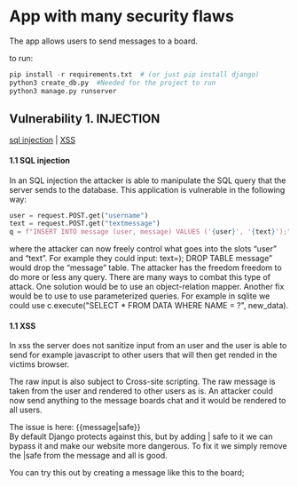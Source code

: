 # App with many security flaws

The app allows users to send messages to a board.

to run:
```Python
pip install -r requirements.txt  # (or just pip install django)
python3 create_db.py  #Needed for the project to run
python3 manage.py runserver
```

## Vulnerability 1.  INJECTION
[sql injection](./server/pages/views.py#L25) | [XSS](./server/pages/templates/pages/home.html#L18)  
#### 1.1 SQL injection  
In an SQL injection the attacker is able to manipulate the SQL query that the server sends to the database. This application is vulnerable in the following way:
```Python
user = request.POST.get("username")
text = request.POST.get("textmessage")
q = f"INSERT INTO message (user, message) VALUES ('{user}', '{text}');"
```

where the attacker can now freely control what goes into the slots “user” and “text”. For example they could input: text=); DROP TABLE message” would drop the “message” table. The attacker  has the freedom freedom to do more or less any query. There are many ways to combat this type of attack. One solution would be to use an object-relation mapper. Another fix would be to use to use parameterized queries. For example in sqlite we could use c.execute("SELECT * FROM DATA WHERE NAME = ?", new_data).

#### 1.1 XSS  
In xss the server does not sanitize input from an user and the user is able to send for example javascript to other users that will then get rended in the victims browser.

The raw input is also subject to Cross-site scripting. The raw message is taken from the user and rendered to other users as is. An attacker could now send anything to the message boards chat and it would be rendered to all users.

The issue is here: {{message|safe}}  
By default Django protects against this, but by adding | safe to it we can bypass it and make our website more dangerous. To fix it we simply remove the |safe from the message and all is good.

You can try this out by creating a message like this to the board; <script>alert("xss")<script>


## Vulnerability 2. Lack of logging
[Logging](server/config/settings.py#L33)  

Logging is essential for spotting users trying to attack your website. It’s essential to have logging of security critical-parts, like logins/registers of users, but also more trivial things. Preferably the logger would alert admins when enough suspicious activity is detected. The app has no logging currently. You can see an example of how to turn on logging here: 



## Vulnerability 3. Cross-Site Request Forgery
[How to add CSRF token](server/pages/templates/pages/home.html#L4)  [Disable CSRF check in django](server/config/settings.py#L70)  

Cross-Site Request Forgery works like this:
1. The victim is logged into the website we are targeting (for example a bank)
2. The attacker lures the victim to their website.
3. The attackers website now creates valid looking request, from the victims browser, to the real website. This works because the victim is still logged into the real website.

An example post request body could have the following info:
From: ?  
To: ?  
Amount?  

The attackers would figure out exactly what the real request looks like and send it on behalf of the victim, when they get lured into the attacker website. Now the real website cannot possibly know if the request is valid, as the request is identical to a “valid” request.

To combat this we add a new field:  

From: ?  
To: ?  
Amount?  
Csrf_Token?  

We create a new token each time a user wants to send a post message (when the form is sent to the user). Now the attacker cannot create a correct looking, invalid request, as they cannot possibly guess what token the victim currently has. This more or less solves the CSRF vulnerability. There’s not much the attacker can do now.

Fixing this in Django is very easy. All you need to do is add a {% csrf_token %} to each form.

This project is maybe not the best for demonstrating CSRF because it does not use accounts at all, but the principle is the same.



## Vulnerability 4. Vulnerable and outdated components

This one is especially problematic in the js/python world where there are lots of poorly maintained libraries. One needs to make sure the libraries you use are of high standard. For this project in particular, the Django verison is frozen at 3.0, which is an insecure version. You can just check any of djangos official docs and it will have a banner stating: “This document is for an insecure version of Django that is no longer supported. Please upgrade to a newer release!” This is mainly problematic because new vulnerabilities won’t be patched in the older versions. 

Another insecure thing is the usage of execute-script in SQLite [execute-script](server/pages/views.py#L26). This is done as the default execute only allows one query per string, while this one is much more dangerous. Switching to execute would make it slightly more secure, but by no means protected against SQL injections.



## Vulnerability 5. Security Misconfiguration
[turn debug off here](server/config/settings.py#L26)

The application runs in debug mode by default. The main issue with it is that it exposes detailed errors and in worst case exposes credentials. For example you can see some info regarding your settings.py and from there see if any vulnerable components are used in the server. Django is known to filter some stuff out, but certainly not a good idea to leave it in debug mode. This one is also very easy to fix. Just turn debug off.  

You could also add many of the above vulnerabilities in here as many of them are currently possible because I use “dangerous” features and these are not needed at all. Things like making the XSS possible by adding the |safe to the rendering could also fit this category. 